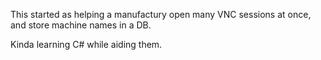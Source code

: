 This started as helping a manufactury open many VNC sessions at once, and store machine names in a DB.

Kinda learning C# while aiding them.
